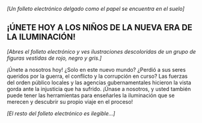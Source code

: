 *[Un folleto electrónico delgado como el papel se encuentra en el suelo]*
  
 ## ¡ÚNETE HOY A LOS NIÑOS DE LA NUEVA ERA DE LA ILUMINACIÓN!
  
 *[Abres el folleto electrónico y ves ilustraciones descoloridas de un grupo de figuras vestidas de rojo, negro y gris.]*
  
 ¡Únete a nosotros hoy!  ¿Solo en este nuevo mundo?  ¿Perdió a sus seres queridos por la guerra, el conflicto y la corrupción en curso?  Las fuerzas del orden público locales y las agencias gubernamentales hicieron la vista gorda ante la injusticia que ha sufrido.  ¡Únase a nosotros, y usted también puede tener las herramientas para enseñarles la iluminación que se merecen y descubrir su propio viaje en el proceso!
  
 *[El resto del folleto electrónico es ilegible...]*
